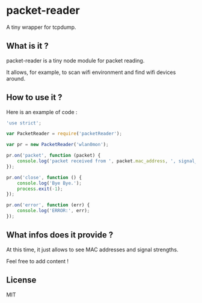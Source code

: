 # packet-reader

A tiny wrapper for tcpdump.


## What is it ?

packet-reader is a tiny node module for packet reading.

It allows, for example, to scan wifi environment and find wifi devices around.

## How to use it ?

Here is an example of code :

```js
'use strict';

var PacketReader = require('packetReader');

var pr = new PacketReader('wlan0mon');

pr.on('packet', function (packet) {
    console.log('packet received from ', packet.mac_address, ', signal_strength :', packet.signal_strength);
});

pr.on('close', function () {
    console.log('Bye Bye.');
    process.exit(-1);
});

pr.on('error', function (err) {
    console.log('ERROR:', err);
});
```

## What infos does it provide ?

At this time, it just allows to see MAC addresses and signal strengths.

Feel free to add content !

## License

MIT